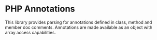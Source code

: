 # PHP Annotations

This library provides parsing for annotations defined in class, method and
member doc comments. Annotations are made available as an object with array
access capabilities.
